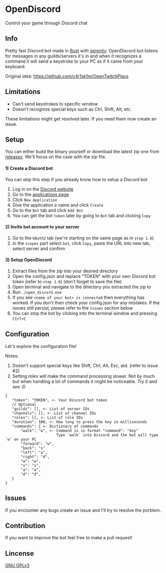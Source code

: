 # OpenDiscord
 Control your game through Discord chat

## Info
 Pretty fast Discord bot made in [Rust](https://www.rust-lang.org/) with [serenity](https://github.com/serenity-rs/serenity). OpenDiscord bot listens for messages in any guilds/servers it's in and when it recognizes a command it will send a keystroke to your PC as if it came from your keyboard.

 Original idea: https://github.com/c4r1sk1m/OpenTwitchPlays

## Limitations
 - Can't send keystrokes to specific window
 - Doesn't recognize special keys such as Ctrl, Shift, Alt, etc.

These limitations might get resolved later. If you need them now create an issue.

## Setup
You can either build the binary yourself or download the latest zip one from [releases](https://github.com/CrumblyLiquid/OpenDiscord/releases). We'll focus on the case with the zip file.

 #### 1) Create a Discord bot
 You can skip this step if you already know how to setup a Discord bot

 1) Log in on the [Discord website](https://discord.com/)
 2) Go to the [applications page](https://discord.com/developers/applications)
 3) Click `New Application`
 4) Give the application a name and click `Create`
 5) Go to the `Bot` tab and click `Add Bot`
 6) You can get the bot `token` later by going to `Bot` tab and clicking `Copy`

#### 2) Invite bot account to your server
 1) Go to the `OAuth2` tab (we're starting on the same page as in `step 1.6`)
 2) In the `scopes` part select `bot`, click `Copy`, paste the URL into new tab, select server and confirm

 #### 3) Setup OpenDiscord

 1) Extract files from the zip into your desired directory
 2) Open the config.json and replace "TOKEN" with your own Discord bot token (refer to `step 1.6`) (don't forget to save the file)
 3) Open terminal and navigate to the directory you extracted the zip to
 4) Run `./open_discord.exe`
 5) If you see `<name of your bot> is connected` then everything has worked. If you don't then check your config.json for any mistakes. If the issues still persist, please refer to the `Issues` section below
 6) You can stop the bot by clicking into the terminal window and pressing `Ctrl+C`

## Configuration
 Let's explore the configuration file!

 Notes:
 1) Doesn't support special keys like Shift, Ctrl, Alt, Esc, atd. (refer to issue #2)
 2) Setting roles will make the command processing slower. Not by much but when handling a lot of commands it might be noticeable. _Try it and see :D_
 ```
 {
    "token": "TOKEN", <- Your Discord bot token
    // Optional
    "guilds": [], <- List of server IDs
    "channels": [], <- List of channel IDs
    "roles": [], <- List of role IDs
    "duration": 100, <- How long to press the key in milliseconds
    "commands": { <- Dictionary of commands
        "walk": "w", <- Command is in format "command": "key"
                        Type `walk` into Discord and the bot will type `w` on your PC
        "forward": "w",
        "back": "s"
        "left": "a",
        "right": "d",
        "w": "w",
        "s": "s",
        "a": "a",
        "d": "d",
    }
 }
 ```

## Issues
 If you encounter any bugs create an issue and I'll try to resolve the porblem.

## Contribution
 If you want to improve the bot feel free to make a pull request!

## Lincense
 [GNU GPLv3](LICENSE)
